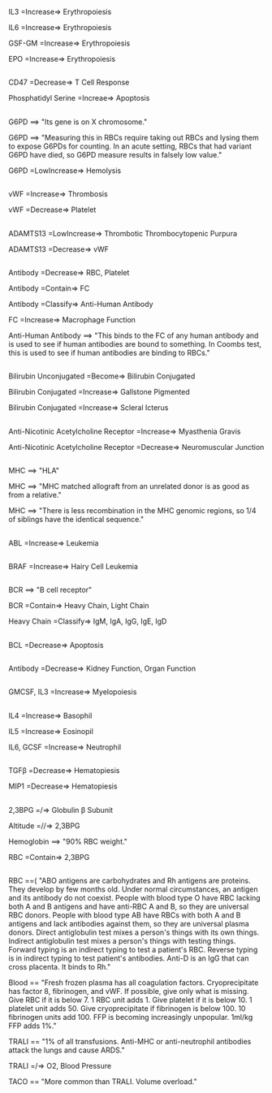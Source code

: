 IL3 =Increase=> Erythropoiesis

IL6 =Increase=> Erythropoiesis

GSF-GM =Increase=> Erythropoiesis

EPO =Increase=> Erythropoiesis

##

CD47 =Decrease=> T Cell Response

Phosphatidyl Serine =Increae=> Apoptosis

##

G6PD ==> "Its gene is on X chromosome."

G6PD ==> "Measuring this in RBCs require taking out RBCs and lysing them to expose G6PDs for counting. In an acute setting, RBCs that had variant G6PD have died, so G6PD measure results in falsely low value."

G6PD =LowIncrease=> Hemolysis

##

vWF =Increase=> Thrombosis

vWF =Decrease=> Platelet

##

ADAMTS13 =LowIncrease=> Thrombotic Thrombocytopenic Purpura

ADAMTS13 =Decrease=> vWF

##

Antibody =Decrease=> RBC, Platelet

Antibody =Contain=> FC

Antibody =Classify=> Anti-Human Antibody

FC =Increase=> Macrophage Function

Anti-Human Antibody ==> "This binds to the FC of any human antibody and is used to see if human antibodies are bound to something. In Coombs test, this is used to see if human antibodies are binding to RBCs."

##

Bilirubin Unconjugated =Become=> Bilirubin Conjugated

Bilirubin Conjugated =Increase=> Gallstone Pigmented

Bilirubin Conjugated =Increase=> Scleral Icterus

##

Anti-Nicotinic Acetylcholine Receptor =Increase=> Myasthenia Gravis

Anti-Nicotinic Acetylcholine Receptor =Decrease=> Neuromuscular Junction

##

MHC ==> "HLA"

MHC ==> "MHC matched allograft from an unrelated donor is as good as from a relative."

MHC ==> "There is less recombination in the MHC genomic regions, so 1/4 of siblings have the identical sequence."

##

ABL =Increase=> Leukemia

##

BRAF =Increase=> Hairy Cell Leukemia

##

BCR ==> "B cell receptor"

BCR =Contain=> Heavy Chain, Light Chain

Heavy Chain =Classify=> IgM, IgA, IgG, IgE, IgD

##

BCL =Decrease=> Apoptosis

##

Antibody =Decrease=> Kidney Function, Organ Function

##

GMCSF, IL3 =Increase=> Myelopoiesis

##

IL4 =Increase=> Basophil

IL5 =Increase=> Eosinopil

IL6, GCSF =Increase=> Neutrophil

##

TGFβ =Decrease=> Hematopiesis

MIP1 =Decrease=> Hematopiesis

##

2,3BPG =/\=> Globulin β Subunit

Altitude =//=> 2,3BPG

Hemoglobin ==> "90% RBC weight."

RBC =Contain=> 2,3BPG

##

RBC ==( "ABO antigens are carbohydrates and Rh antigens are proteins. They develop by few months old. Under normal circumstances, an antigen and its antibody do not coexist. People with blood type O have RBC lacking both A and B antigens and have anti-RBC A and B, so they are universal RBC donors. People with blood type AB have RBCs with both A and B antigens and lack antibodies against them, so they are universal plasma donors. Direct antiglobulin test mixes a person's things with its own things. Indirect antiglobulin test mixes a person's things with testing things. Forward typing is an indirect typing to test a patient's RBC. Reverse typing is in indirect typing to test patient's antibodies. Anti-D is an IgG that can cross placenta. It binds to Rh."

Blood == "Fresh frozen plasma has all coagulation factors. Cryoprecipitate has factor 8, fibrinogen, and vWF. If possible, give only what is missing. Give RBC if it is below 7. 1 RBC unit adds 1. Give platelet if it is below 10. 1 platelet unit adds 50. Give cryoprecipitate if fibrinogen is below 100. 10 fibrinogen units add 100. FFP is becoming increasingly unpopular. 1ml/kg FFP adds 1%."

TRALI == "1% of all transfusions. Anti-MHC or anti-neutrophil antibodies attack the lungs and cause ARDS."

TRALI =/\=> O2, Blood Pressure

TACO == "More common than TRALI. Volume overload."
